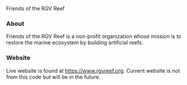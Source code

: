 Friends of the RGV Reef

### About

Friends of the RGV Reef is a non-profit organization whose mission is to restore the marine ecosystem by building artificial reefs.

### Website

Live website is found at https://www.rgvreef.org. Current website is not from this code but will be in the future.
